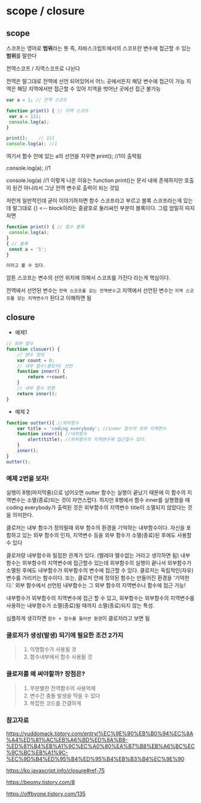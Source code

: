 # scope / closure

## scope

스코프는 영어로 **범위**라는 뜻
즉, 자바스크립트에서의 스코프란 변수에 접근할 수 있는 **범위**를 말한다

전역스코프 / 지역스코프로 나뉜다

전역은 말그대로 전역에 선언 되어있어서 어느 곳에서든지 해당 변수에 접근이 가능
지역은 해당 지역에서만 접근할 수 있어 지역을 벗어난 곳에선 접근 불가능

```javascript
var a = 1; // 전역 스코프

function print() { // 지역 스코프
 var a = 111;
 console.log(a);
}

print();	// 111
console.log(a);	//1
```

여기서 함수 안에 있는 a의 선언을 지우면
print(); 	//1이 출력됨

console.log(a);	//1

console.log(a) //1 이렇게 나온 이유는
function print()는 문서 내에 존재하지만 호출이 된건 아니라서 그냥 전역 변수로 출력이 되는 것임

저런게 일반적인데 굳이 이야기하자면 함수 스코프라고 부르고
블록 스코프라는게 있는데 말그대로 {} <-- block이라는 중괄호로 둘러싸인 부분이 블록이다.
그럼 엄밀히 따지자면


```javascript
function print() { // 함수 블록
 console.log(a);
}
{ // 블록
 const a = '1';
}

이라고 볼 수 있다.
```

암튼 스코프는 변수의 선언 위치에 의해서 스코프를 가진다 라는게 핵심이다.

전역에서 선언된 변수는 ``전역 스코프를 갖는 전역변수``고
지역에서 선언된 변수는 ``지역 스코프를 갖는 지역변수가`` 된다고 이해하면 됨



## closure

- 예제1

```javascript
// 외부 함수
function closuer() {
    // 변수 정의
    var count = 0;
    // 내부 함수(클로저) 선언
    function inner() {
        return ++count;
    }
    // 내부 함수 반환
    return inner();
}
```

- 예제 2

```javascript
function outter(){ //외부함수
    var title = 'coding everybody'; //inner 함수의 외부 지역변수
    function inner(){ //내부함수
        alert(title); //외부함수의 지역변수에 접근할수 있다.
    }
    inner();
}
outter();

```

### 예제 2번을 보자!

실행이 8행(마지막줄)으로 넘어오면 outter 함수는 실행이 끝났기 때문에 이 함수의 지역변수는 소멸(종료)되는 것이 자연스럽다. 하지만 8행에서 함수 inner를 실행했을 때 coding everybody가 출력된 것은 외부함수의 지역변수 title이 소멸되지 않았다는 것을 의미한다.

클로저는 내부 함수가 정의될때 외부 함수의 환경을 기억하는 내부함수이다.
자신을 포함하고 있는 외부 함수의 인자, 지역변수 등을 외부 함수가 소멸(종료)된 후에도 사용할 수 있다

클로저랑 내부함수와 밀접한 관계가 있다. (뗄레야 뗄수없는 거라고 생각하면 됨)
내부함수는 외부함수의 지역변수에 접근할수 있는데 외부함수의 실행이 끝나서 외부함수가 소멸된 후에도
내부함수가 외부함수의 변수에 접근할 수 있다.
클로저는 독립적인(자유)변수를 가리키는 함수이다.
또는, 클로저 안에 정의된 함수는 만들어진 환경을 '기억한다.'
외부 함수에서 선언된 내부함수는 그 외부 함수의 지역변수나 함수에 접근 가능!

내부함수가 외부함수의 지역변수에 접근 할 수 있고, 외부함수는 외부함수의 지역변수를 사용하는 내부함수가 소멸(종료)될 때까지 소멸(종료)되지 않는 특성.

심플하게 생각하면 ``함수 + 함수를 둘러싼 환경``이 클로저라고 보면 됨


### 클로저가 생성(발생) 되기에 필요한 조건 2가지
> 1. 익명함수가 사용될 것
> 2. 함수내부에서 함수 사용될 것

### 클로저를 왜 써야할까? 장점은?
> 1. 무분별한 전역함수의 사용억제
> 2. 변수간 충돌 발생을 막을 수 있다
> 3. 복잡한 코드를 간결하게



### 참고자료
https://yuddomack.tistory.com/entry/%EC%9E%90%EB%B0%94%EC%8A%A4%ED%81%AC%EB%A6%BD%ED%8A%B8-%ED%81%B4%EB%A1%9C%EC%A0%80%EA%B7%B8%EB%A6%BC%EC%9C%BC%EB%A1%9C-%EC%9D%B4%ED%95%B4%ED%95%B4%EB%B3%B4%EC%9E%90

https://ko.javascript.info/closure#ref-75

https://beomy.tistory.com/8

https://offbyone.tistory.com/135

